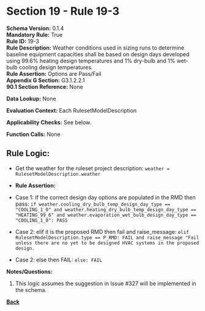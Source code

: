 # Section 19 - Rule 19-3     
**Schema Version:** 0.1.4    
**Mandatory Rule:** True    
**Rule ID:** 19-3     
**Rule Description:** Weather conditions used in sizing runs to determine baseline equipment capacities shall be based on design days developed using 99.6% heating design temperatures and 1% dry-bulb and 1% wet-bulb cooling design temperatures.    
**Rule Assertion:** Options are Pass/Fail     
**Appendix G Section:** G3.1.2.2.1      
**90.1 Section Reference:** None  

**Data Lookup:** None  

**Evaluation Context:** Each RulesetModelDescription

**Applicability Checks:** See below.

**Function Calls:**  None

## Rule Logic:
- Get the weather for the ruleset project description: `weather = RulesetModelDescription.weather`

- **Rule Assertion:**
- Case 1: If the correct design day options are populated in the RMD then pass: `if weather.cooling_dry_bulb_temp_design_day_type == "COOLING_1_0" and weather.heating_dry_bulb_temp_design_day_type == "HEATING_99_6" and weather.evaporation_wet_bulb_design_day_type == "COOLING_1_0": PASS`
- Case 2: elif it is the proposed RMD then fail and raise_message: `elif RulesetModelDescription.type == P_RMD: FAIL and raise_message "Fail unless there are no yet to be designed HVAC systems in the proposed design.`
- Case 2: else then FAIL: `else: FAIL`  



**Notes/Questions:**  
1. This logic assumes the suggestion in Issue #327 will be implemented in the schema.

**[Back](_toc.md)**